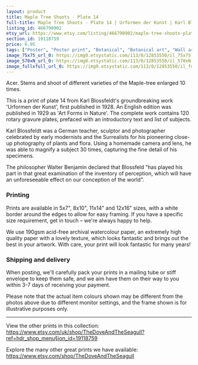 ```yaml
---
layout: product
title: Maple Tree Shoots - Plate 14 
full-title: Maple Tree Shoots - Plate 14 | Urformen der Kunst | Karl Blossfeldt | Botanical print, wall art, room decor, black & white, sepia, vintage
listing_id: 466790902
etsy_url: https://www.etsy.com/listing/466790902/maple-tree-shoots-plate-14-urformen-der?utm_source=thedoveandtheseagull&utm_medium=api&utm_campaign=api
section_id: 19118759
price: 6.95
tags: ["Poster", "Poster print", "Botanical", "Botanical art", "Wall art", "Botanical poster", "Photograph", "Vintage", "Black and white", "Sepia", "Minimal", "Fern", "High quality print"]
image_75x75_url_0: https://img0.etsystatic.com/113/0/12853550/il_75x75.1047292184_301s.jpg
image_570xN_url_0: https://img0.etsystatic.com/113/0/12853550/il_570xN.1047292184_301s.jpg
image_fullxfull_url_0: https://img0.etsystatic.com/113/0/12853550/il_fullxfull.1047292184_301s.jpg
---
```

Acer. Stems and shoot of different varieties of the Maple-tree enlarged 10 times.

This is a print of plate 14 from Karl Blossfeldt&#39;s groundbreaking work &#39;Urformen der Kunst&#39;, first published in 1928. An English edition was published in 1929 as &#39;Art Forms in Nature&#39;. The complete work contains 120 rotary gravure plates, prefaced with an introductory text and list of subjects.

Karl Blossfeldt was a German teacher, sculptor and photographer celebrated by early modernists and the Surrealists for his pioneering close-up photography of plants and flora. Using a homemade camera and lens, he was able to magnify a subject 30 times, capturing the fine detail of his specimens.

The philosopher Walter Benjamin declared that Blossfeld &quot;has played his part in that great examination of the inventory of perception, which will have an unforeseeable effect on our conception of the world&quot;. 

### Printing

Prints are available in 5x7&quot;, 8x10&quot;, 11x14&quot; and 12x16&quot; sizes, with a white border around the edges to allow for easy framing. If you have a specific size requirement, get in touch – we&#39;re always happy to help.

We use 190gsm acid-free archival watercolour paper, an extremely high quality paper with a lovely texture, which looks fantastic and brings out the best in your artwork. With care, your print will look fantastic for many years!

### Shipping and delivery

When posting, we&#39;ll carefully pack your prints in a mailing tube or stiff envelope to keep them safe, and we aim have them on their way to you within 3-7 days of receiving your payment.

Please note that the actual item colours shown may be different from the photos above due to different monitor settings, and the frame shown is for illustrative purposes only.

---

View the other prints in this collection: https://www.etsy.com/uk/shop/TheDoveAndTheSeagull?ref=hdr_shop_menu§ion_id=19118759

Explore the many other great prints we have available: https://www.etsy.com/shop/TheDoveAndTheSeagull
